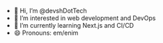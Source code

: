 - 👋 Hi, I’m @devshDotTech
- 👀 I’m interested in web development and DevOps
- 🌱 I’m currently learning Next.js and CI/CD
- 😄 Pronouns: em/enim

<!---
- ⚡ Fun fact: 
devshDotTech/devshDotTech is a ✨ special ✨ repository because its `README.md` (this file) appears on your GitHub profile.
You can click the Preview link to take a look at your changes.
--->
